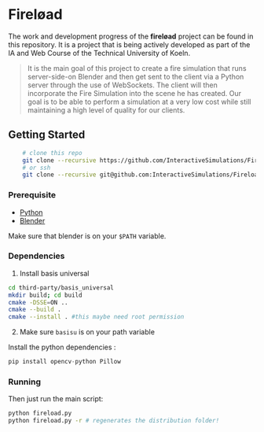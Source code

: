 # Fireløad

The work and development progress of the **fireløad** project can be found in this repository. It is a project that is being actively developed as part of the IA and Web Course of the Technical University of Koeln.

> It is the main goal of this project to create a fire simulation that runs server-side-on Blender and then get sent to the client via a Python server through the use of WebSockets.
> The client will then incorporate the Fire Simulation into the scene he has created.
> Our goal is to be able to perform a simulation at a very low cost while still maintaining a high level of quality for our clients.

## Getting Started
```bash
    # clone this repo
    git clone --recursive https://github.com/InteractiveSimulations/Fireload.git
    # or ssh
    git clone --recursive git@github.com:InteractiveSimulations/Fireload.git
```

### Prerequisite
- [Python](https://www.python.org/)
- [Blender](https://www.blender.org/)

Make sure that blender is on your `$PATH` variable.

### Dependencies
1. Install basis universal
```bash
cd third-party/basis_universal
mkdir build; cd build
cmake -DSSE=ON ..
cmake --build .
cmake --install . #this maybe need root permission
```
2. Make sure `basisu` is on your path variable

Install the python dependencies :
```python
pip install opencv-python Pillow
```

### Running

Then just run the main script:
```bash
python fireload.py
python fireload.py -r # regenerates the distribution folder!
```